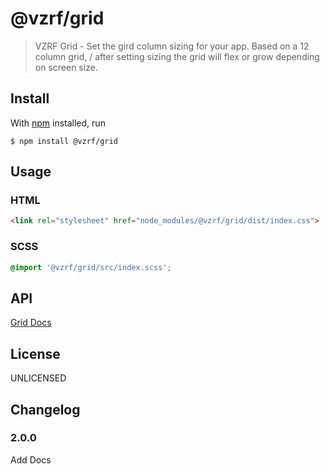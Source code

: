 # @vzrf/grid

> VZRF Grid - Set the gird column sizing for your app. Based on a 12 column grid, / after setting sizing the grid will flex or grow depending on screen size.

## Install

With [npm](https://npmjs.org/) installed, run

```
$ npm install @vzrf/grid
```

## Usage

### HTML
```html
<link rel="stylesheet" href="node_modules/@vzrf/grid/dist/index.css">
```

### SCSS
```scss
@import '@vzrf/grid/src/index.scss';
```

## API
[Grid Docs](https://vzrf-docs.cfappsawsnpeast.ebiz.verizon.com/ui-elements/grid)

## License
UNLICENSED

## Changelog

### 2.0.0
Add Docs
